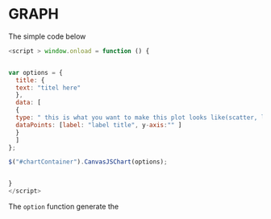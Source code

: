 # GRAPH
The simple code below

```javascript
<script > window.onload = function () {


var options = {
  title: {
  text: "titel here"
  },
  data: [
  {
  type: " this is what you want to make this plot looks like(scatter, line, pie, chart) ",
  dataPoints: [label: "label title", y-axis:"" ]
  }
  ]
};

$("#chartContainer").CanvasJSChart(options);


}
</script>
```

The `option` function generate the 
